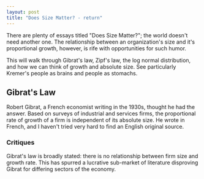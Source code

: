 ```yaml
---
layout: post
title: "Does Size Matter? - return"
---
```


There are plenty of essays titled "Does Size Matter?"; the world doesn't need another one. The relationship between an organization's size and it's proportional growth, however, is rife with opportunities for such humor. 

This will walk through Gibrat's law, Zipf's law, the log normal distribution, and how we can think of growth and absolute size. See particularly Kremer's people as brains and people as stomachs. 

## Gibrat's Law

Robert Gibrat, a French economist writing in the 1930s, thought he had the answer. Based on surveys of industrial and services firms, the proportional rate of growth of a firm is independent of its absolute size. He wrote in French, and I haven't tried very hard to find an English original source. 

### Critiques

Gibrat's law is broadly stated: there is no relationship between firm size and growth rate. This has spurred a lucrative sub-market of literature disproving Gibrat for differing sectors of the economy. 
